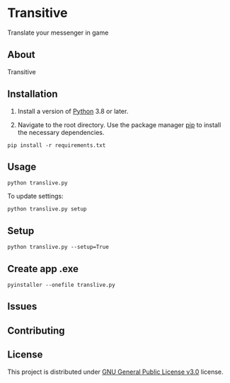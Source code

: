 # Transitive
Translate your messenger in game

## About

Transitive

## Installation

1. Install a version of [Python](https://www.python.org/downloads/) 3.8 or later.

2. Navigate to the root directory. Use the package manager [pip](https://pip.pypa.io/en/stable/) to install the necessary dependencies.

```
pip install -r requirements.txt
```

## Usage
```           
python translive.py
```
To update settings:
```           
python translive.py setup
```

## Setup
```           
python translive.py --setup=True
```

## Create app .exe
```           
pyinstaller --onefile translive.py
```


## Issues

## Contributing

## License
This project is distributed under [GNU General Public License v3.0](https://github.com/zeyad-mansour/Lunar/blob/main/LICENSE) license.
